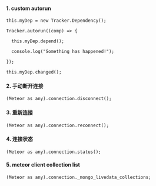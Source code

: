 #### 1. custom autorun
```
this.myDep = new Tracker.Dependency();

Tracker.autorun((comp) => {

  this.myDep.depend();

  console.log("Something has happened!");

});

this.myDep.changed();
```

#### 2. 手动断开连接
```
(Meteor as any).connection.disconnect();
```

#### 3. 重新连接
```
(Meteor as any).connection.reconnect();
```

#### 4. 连接状态
```
(Meteor as any).connection.status();
```

#### 5. meteor client collection list
```
(Meteor as any).connection._mongo_livedata_collections;
```
